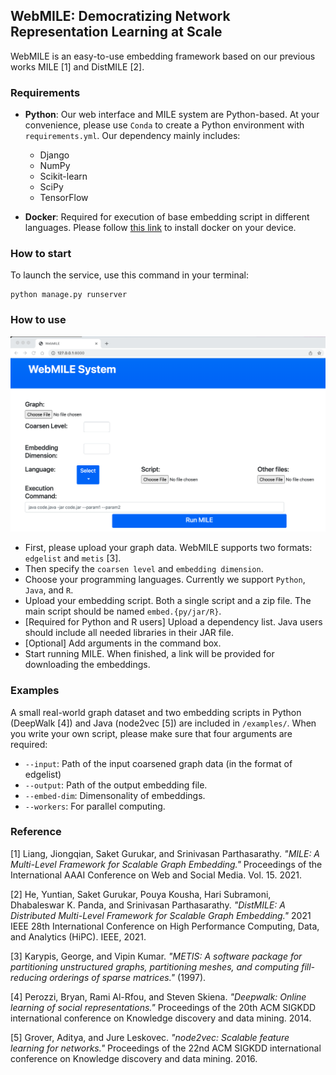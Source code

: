 ## WebMILE: Democratizing Network Representation Learning at Scale ##

WebMILE is an easy-to-use embedding framework based on our previous works MILE [1] and DistMILE [2].

### Requirements
* **Python**: Our web interface and MILE system are Python-based. At your convenience, please use `Conda` to create a Python environment with `requirements.yml`. Our dependency mainly includes:
    * Django
    * NumPy
    * Scikit-learn
    * SciPy
    * TensorFlow

* **Docker**: Required for execution of base embedding script in different languages. Please follow [this link](https://docs.docker.com/get-docker/) to install docker on your device.

### How to start
To launch the service, use this command in your terminal:
```
python manage.py runserver
```

### How to use
![Our GUI](images/Interface.png)

* First, please upload your graph data. WebMILE supports two formats: `edgelist` and `metis` [3].
* Then specify the `coarsen level` and `embedding dimension`.
* Choose your programming languages. Currently we support `Python`, `Java`, and `R`.
* Upload your embedding script. Both a single script and a zip file. The main script should be named `embed.{py/jar/R}`.
* [Required for Python and R users] Upload a dependency list. Java users should include all needed libraries in their JAR file.
* [Optional] Add arguments in the command box.
* Start running MILE. When finished, a link will be provided for downloading the embeddings.

### Examples
A small real-world graph dataset and two embedding scripts in Python (DeepWalk [4]) and Java (node2vec [5]) are included in `/examples/`. When you write your own script, please make sure that four arguments are required:
* `--input`: Path of the input coarsened graph data (in the format of edgelist)
* `--output`: Path of the output embedding file.
* `--embed-dim`: Dimensonality of embeddings.
* `--workers`: For parallel computing.


### Reference
[1] Liang, Jiongqian, Saket Gurukar, and Srinivasan Parthasarathy. *"MILE: A Multi-Level Framework for Scalable Graph Embedding."* Proceedings of the International AAAI Conference on Web and Social Media. Vol. 15. 2021.

[2] He, Yuntian, Saket Gurukar, Pouya Kousha, Hari Subramoni, Dhabaleswar K. Panda, and Srinivasan Parthasarathy. *"DistMILE: A Distributed Multi-Level Framework for Scalable Graph Embedding."* 2021 IEEE 28th International Conference on High Performance Computing, Data, and Analytics (HiPC). IEEE, 2021.

[3] Karypis, George, and Vipin Kumar. *"METIS: A software package for partitioning unstructured graphs, partitioning meshes, and computing fill-reducing orderings of sparse matrices."* (1997).

[4] Perozzi, Bryan, Rami Al-Rfou, and Steven Skiena. *"Deepwalk: Online learning of social representations."* Proceedings of the 20th ACM SIGKDD international conference on Knowledge discovery and data mining. 2014.

[5] Grover, Aditya, and Jure Leskovec. *"node2vec: Scalable feature learning for networks."* Proceedings of the 22nd ACM SIGKDD international conference on Knowledge discovery and data mining. 2016.
